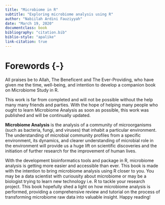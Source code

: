 ```yaml
---
title: "Microbiome in R"
subtitle: "Exploring microbiome analysis using R"
author: "Nabiilah Ardini Fauziyyah"
date: "March 19, 2020"
documentclass: book
bibliography: "citation.bib" 
biblio-style: "apalike"
link-citation: true
---
```


# Forewords {-}

All praises be to Allah, The Beneficent and The Ever-Providing, who have given me the time, well-being, and intention to develop a companion book on Microbiome Study in R. 

This work is far from completed and will not be possible without the help many many friends and parties. With the hope of helping many people who ought to learn Microbiome Analysis as soon as possible, this work was published and will be continually updated.

**Microbiome Analysis** is the analysis of a community of microorganisms (such as bacteria, fungi, and viruses) that inhabit a particular environment. The understanding of microbial community profiles from a specific environment, its dynamics, and clearer understanding of microbial role in the environment will provide us a huge lift on scientific discoveries and the initiation of further research for the improvement of human lives.

With the development bioinformatics tools and package in R, microbiome analysis is getting more easier and accessible than ever. This book is made with the intention to bring microbiome analysis using R closer to you. You may be a data scientist with curiousity about microbiome or may be a biologist trying to learn new technology i.e. R to tackle your research project. This book hopefully shed a light on how microbiome analysis is performed, providing a comprehensive review and tutorial on the process of transforming microbiome raw data into valuable insight. Happy reading!

